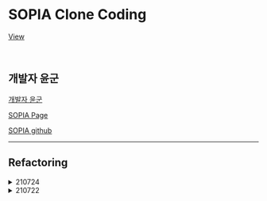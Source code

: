 # SOPIA Clone Coding

[View](https://ppotatog.github.io/sopia/)

<br/>

## 개발자 윤군

[개발자 윤군](https://github.com/raravel)

[SOPIA Page](https://sopia-bot.github.io/)

[SOPIA github](https://github.com/sopia-bot/SOPIA)

--- 

## Refactoring
<details>
<summary>210724</summary>

1. trim
    - let => const로 변경
    - 들여쓰기 통일
    - 세미콜론 통일

</details>

<details>
<summary>210722</summary>

1. 비어있는 페이지, 레이아웃 추가
2. index.html 위치 변경 (view/index.html => index.html)
</details>